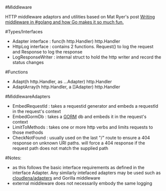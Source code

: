 #Middleware

HTTP middleware adaptors and utilities based on Mat Ryer's post [Writing middleware in #golang and how Go makes it so much fun.](https://medium.com/@matryer/writing-middleware-in-golang-and-how-go-makes-it-so-much-fun-4375c1246e81)

#Types/Interfaces

- Adapter interface : func(h http.Handler) http.Handler
- HttpLog interface : contains 2 functions. Request() to log the request and Response to log the response
- LogResponseWriter : internal struct to hold the http writer and record the status changes

#Functions

- Adapt(h http.Handler, as ...Adapter) http.Handler
- AdaptArray(h http.Handler, a []Adapter) http.Handler

#MiddlewareAdapters

- EmbedRequestId : takes a requestid generator and embeds a requestId in the request's context
- EmbedGormDb : takes a [GORM](https://gorm.io/index.html) db and embeds it in the request's context
- LimitToMethods : takes one or more http verbs and limits requests to those methods
- CheckNotFound : usually used on the last "/" route to ensure a 404 response on unknown URI paths. will force a 404 response if the request path does not match the supplied path

#Notes:

- as this follows the basic interface requirements as defined in the interface Adapter. Any similarly intefaced adapters may be used such as [cloudlena/adapters](https://github.com/cloudlena/adapters) and Gorilla middleware
- external middleware does not necessarily embody the same logging
